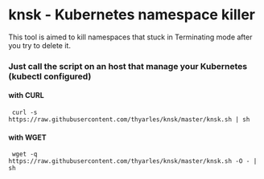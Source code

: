 # knsk - Kubernetes namespace killer

This tool is aimed to kill namespaces that stuck in Terminating mode after you try to delete it.

### Just call the script on an host that manage your Kubernetes (kubectl configured)

#### with CURL
     curl -s https://raw.githubusercontent.com/thyarles/knsk/master/knsk.sh | sh 

#### with WGET
     wget -q https://raw.githubusercontent.com/thyarles/knsk/master/knsk.sh -O - | sh 

